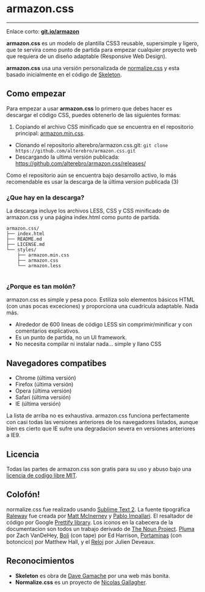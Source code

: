 # armazon.css

---

Enlace corto: **[git.io/armazon](http://git.io/armazon)**

**armazon.css** es un modelo de plantilla CSS3 reusable, supersimple y ligero, que te servira como punto de partida para empezar cualquier proyecto web que requiera de un diseño adaptable (Responsive Web Design).

**armazon.css** usa una versión personalizada de [normalize.css](http://necolas.github.io/normalize.css/) y esta basado inicialmente en el código de [Skeleton](http://getskeleton.com).


## Como empezar

Para empezar a usar **armazon.css** lo primero que debes hacer es descargar el código CSS, puedes obtenerlo de las siguientes formas:

1. Copiando el archivo CSS minificado que se encuentra en el repositorio principal: [armazon.min.css](https://raw.githubusercontent.com/alterebro/armazon.css/master/styles/armazon.min.css).
- Clonando el repositorio alterebro/armazon.css.git: `git clone https://github.com/alterebro/armazon.css.git`
- Descargando la ultima versión publicada: <https://github.com/alterebro/armazon.css/releases/>

Como el repositorio aún se encuentra bajo desarrollo activo, lo más recomendable es usar la descarga de la última version publicada (3)


### ¿Que hay en la descarga?

La descarga incluye los archivos LESS, CSS y CSS minificado de armazon.css y una página index.html como punto de partida.

```
armazon.css/
├── index.html
├── README.md
├── LICENSE.md
└── styles/
    ├── armazon.min.css
    ├── armazon.css
    └── armazon.less
 
```

### ¿Porque es tan molón?

armazon.css es simple y pesa poco. Estiliza solo elementos básicos HTML (con unas pocas exceciones) y proporciona una cuadricula adaptable. Nada más.
- Alrededor de 600 lineas de código LESS sin comprimir/minificar y con comentarios explicativos.
- Es un punto de partida, no un UI framework.
- No necesita compilar ni instalar nada... simple y llano CSS


## Navegadores compatibes

- Chrome (última versión)
- Firefox (última versión)
- Opera (última versión)
- Safari (última versión)
- IE (última versión)

La lista de arriba no es exhaustiva. armazon.css funciona perfectamente con casi todas las versiones anteriores de los navegadores listados, aunque bien es cierto que IE sufre una degradacion severa en versiones anteriores a IE9.


## Licencia

Todas las partes de armazon.css son gratis para su uso y abuso bajo una [licencia de codigo libre MIT](https://github.com/alterebro/armazon.css/blob/master/LICENSE.md).



## Colofón!

normalize.css fue realizado usando [Sublime Text 2](http://www.sublimetext.com/). La fuente tipográfica [Raleway](http://www.google.com/fonts/specimen/Raleway) fue creada por [Matt McInerney](http://matt.cc/) y [Pablo Impallari](http://www.impallari.com/).
El resaltador de código por Google [Prettify library](https://code.google.com/p/google-code-prettify/). Los iconos en la cabecera de la documentacion son todos un trabajo derivado de [The Noun Project](http://thenounproject.com). [Pluma](http://thenounproject.com/term/feather/22073) por Zach VanDeHey, [Boli](http://thenounproject.com/term/pen/21163) (con tape) por Ed Harrison, [Portaminas](http://thenounproject.com/term/pen/32847) (con botoncico) por Matthew Hall, y el [Reloj](http://thenounproject.com/term/watch/48015) por Julien Deveaux.


## Reconocimientos

- **Skeleton** es obra de [Dave Gamache](https://twitter.com/dhg) por una web más bonita.
- **Normalize.css** es un proyecto de [Nicolas Gallagher](http://nicolasgallagher.com/).
